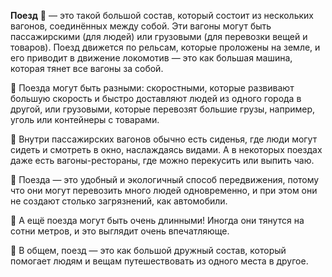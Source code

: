**Поезд** 🚂 — это такой большой состав, который состоит из нескольких вагонов, соединённых между собой. Эти вагоны могут быть пассажирскими (для людей) или грузовыми (для перевозки вещей и товаров). Поезд движется по рельсам, которые проложены на земле, и его приводит в движение локомотив — это как большая машина, которая тянет все вагоны за собой.

🚂 Поезда могут быть разными: скоростными, которые развивают большую скорость и быстро доставляют людей из одного города в другой, или грузовыми, которые перевозят большие грузы, например, уголь или контейнеры с товарами.

🚂 Внутри пассажирских вагонов обычно есть сиденья, где люди могут сидеть и смотреть в окно, наслаждаясь видами. А в некоторых поездах даже есть вагоны-рестораны, где можно перекусить или выпить чаю.

🚂 Поезда — это удобный и экологичный способ передвижения, потому что они могут перевозить много людей одновременно, и при этом они не создают столько загрязнений, как автомобили.

🚂 А ещё поезда могут быть очень длинными! Иногда они тянутся на сотни метров, и это выглядит очень впечатляюще.

🚂 В общем, поезд — это как большой дружный состав, который помогает людям и вещам путешествовать из одного места в другое.